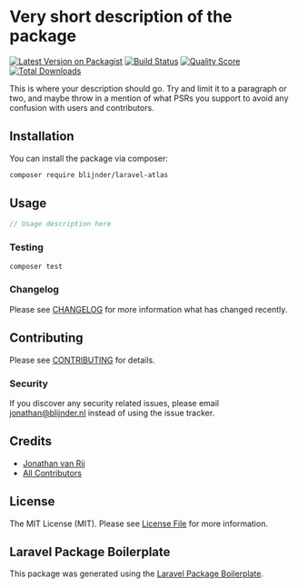 # Very short description of the package

[![Latest Version on Packagist](https://img.shields.io/packagist/v/blijnder/laravel-atlas.svg?style=flat-square)](https://packagist.org/packages/blijnder/laravel-atlas)
[![Build Status](https://img.shields.io/travis/blijnder/laravel-atlas/master.svg?style=flat-square)](https://travis-ci.org/blijnder/laravel-atlas)
[![Quality Score](https://img.shields.io/scrutinizer/g/blijnder/laravel-atlas.svg?style=flat-square)](https://scrutinizer-ci.com/g/blijnder/laravel-atlas)
[![Total Downloads](https://img.shields.io/packagist/dt/blijnder/laravel-atlas.svg?style=flat-square)](https://packagist.org/packages/blijnder/laravel-atlas)

This is where your description should go. Try and limit it to a paragraph or two, and maybe throw in a mention of what PSRs you support to avoid any confusion with users and contributors.

## Installation

You can install the package via composer:

```bash
composer require blijnder/laravel-atlas
```

## Usage

``` php
// Usage description here
```

### Testing

``` bash
composer test
```

### Changelog

Please see [CHANGELOG](CHANGELOG.md) for more information what has changed recently.

## Contributing

Please see [CONTRIBUTING](CONTRIBUTING.md) for details.

### Security

If you discover any security related issues, please email jonathan@blijnder.nl instead of using the issue tracker.

## Credits

- [Jonathan van Rij](https://github.com/blijnder)
- [All Contributors](../../contributors)

## License

The MIT License (MIT). Please see [License File](LICENSE.md) for more information.

## Laravel Package Boilerplate

This package was generated using the [Laravel Package Boilerplate](https://laravelpackageboilerplate.com).